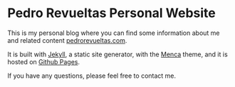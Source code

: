 # Pedro Revueltas Personal Website

This is my personal blog where you can find some information about me and related content [pedrorevueltas.com](https://pedrorevueltas.com).

It is built with [Jekyll](https://jekyllrb.com), a static site generator, with the [Menca](https://jekyllthemes.io/theme/menca-blog-jekyll-theme) theme, and it is hosted on [Github Pages](https://pages.github.com).

If you have any questions, please feel free to contact me.
